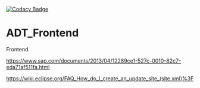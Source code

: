 [![Codacy Badge](https://api.codacy.com/project/badge/Grade/aa462d1a26f943268035534497b014a8)](https://www.codacy.com/app/larshp/ADT_Frontend)

# ADT_Frontend
Frontend

https://www.sap.com/documents/2013/04/12289ce1-527c-0010-82c7-eda71af511fa.html

https://wiki.eclipse.org/FAQ_How_do_I_create_an_update_site_(site.xml)%3F
